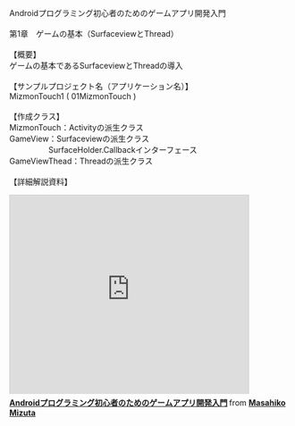 Androidプログラミング初心者のためのゲームアプリ開発入門<br>
<br>
第1章　ゲームの基本（SurfaceviewとThread）<br>
<br>
【概要】 <br>
ゲームの基本であるSurfaceviewとThreadの導入<br>
<br>
【サンプルプロジェクト名（アプリケーション名）】<br>
MizmonTouch1 ( 01MizmonTouch )<br>
<br>
【作成クラス】<br>
MizmonTouch：Activityの派生クラス<br>
GameView：Surfaceviewの派生クラス<br>
　　　　　SurfaceHolder.Callbackインターフェース<br>
GameViewThead：Threadの派生クラス<br>
<br>
【詳細解説資料】
<iframe src="http://www.slideshare.net/slideshow/embed_code/15282465" width="427" height="356" frameborder="0" marginwidth="0" marginheight="0" scrolling="no" style="border:1px solid #CCC;border-width:1px 1px 0;margin-bottom:5px" allowfullscreen webkitallowfullscreen mozallowfullscreen> </iframe> <div style="margin-bottom:5px"> <strong> <a href="http://www.slideshare.net/mizmon21/android-15282465" title="Androidプログラミング初心者のためのゲームアプリ開発入門" target="_blank">Androidプログラミング初心者のためのゲームアプリ開発入門</a> </strong> from <strong><a href="http://www.slideshare.net/mizmon21" target="_blank">Masahiko Mizuta</a></strong> </div>
<br>
